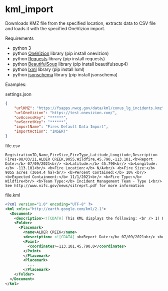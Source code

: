 # kml_import

Downloads KMZ file from the specified location, extracts data to CSV file and loads it with the specified OneVizion import.

Requirements
- python 3
- python [OneVizion](https://github.com/Onevizion/API-v3) library (pip install onevizion)
- python [Requests](https://docs.python-requests.org/en/master/) library (pip install requests)
- python [BeautifulSoup](https://www.crummy.com/software/BeautifulSoup/bs4/doc/#installing-beautiful-soup) library (pip install beautifulsoup4)
- python [lxml](https://www.crummy.com/software/BeautifulSoup/bs4/doc/#installing-a-parser) library (pip install lxml)
- python [jsonschema](https://python-jsonschema.readthedocs.io/en/stable/) library (pip install jsonschema)



Examples:

settings.json
```json
{
    "urlKMZ": "https://fsapps.nwcg.gov/data/kml/conus_lg_incidents.kmz",
    "urlOneVizion": "https://test.onevizion.com/",
    "ovAccessKey": "******",
    "ovSecretKey": "******",
    "importName": "Fires Default Data Import",
    "importAction": "INSERT"
}
```

file.csv
```csv
RegistrationID,Name,FireSize,FireType,Latitude,Longitude,Description
Fires-08/03/21,ALDER CREEK,9055,Wildfire,45.790,-113.101,<b>Report Date:</b> 07/09/2021<br/> <b>Latitude:</b> 45.790<br/> <b>Longitude:</b> -113.101<br/> <b>Fire Location:</b> N/A<br/> <b>Fire Size:</b> 9055 acres (3664.4 ha)<br/> <b>Percent Contained:</b> 10% <br/> <b>Expected Containment:</b> 11/1/2021<br/> <b>Fire Type:</b> Wildfire<br/> <b>Team Type:</b> Incident Management Team - Type 1<br/> See http://www.nifc.gov/news/sitreprt.pdf for more information
```

file.kml
```xml
<?xml version="1.0" encoding="UTF-8" ?>
<kml xmlns="http://earth.google.com/kml/2.1">
  <Document>
    <description><![CDATA[ This KML displays the following: <br /> 1) Location of current large wildland fire incidents (>100 acres in timber; >300 acres in grasslands/shrublands) and associated incident information as provided by the National Interagency Coordination Center (NICC) at the National Interagency Fire Center (NIFC).<br />  <br /> Data current as of <b> 03-Aug-2021; 500 Mountain Time (03-Aug-2021; 1100 UTC)</b>.  KML file generated by the USDA Forest Service MODIS Active Fire Mapping Program.  Please see <a href="https://fsapps.nwcg.gov/afm"> https://fsapps.nwcg.gov/afm </a> for additional fire mapping products and information. <br />]]></description>
    <Folder>
      <Placemark>
        <name>ALDER CREEK</name>
        <description> <![CDATA[ <b>Report Date:</b> 07/09/2021<br/> <b>Latitude:</b> 45.790<br/> <b>Longitude:</b> -113.101<br/> <b>Fire Location:</b> N/A<br/> <b>Fire Size:</b> 9055 acres (3664.4 ha)<br/> <b>Percent Contained:</b> Unknown <br/> <b>Expected Containment:</b> Not Reported<br/> <b>Fire Type:</b> Other<br/> <b>Team Type:</b> Incident Management Team - Type 1<br/> See http://www.nifc.gov/news/sitreprt.pdf for more information  ]]></description>
        <Point>
          <coordinates>-113.101,45.790,0</coordinates>
        </Point>
        </Placemark>
        <Placemark>
          ...
        </Placemark>
    </Folder>
  </Document>
</kml>
```